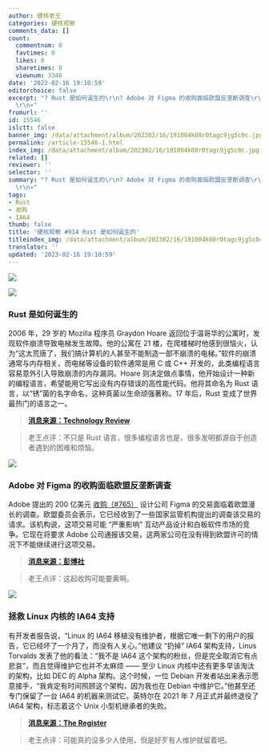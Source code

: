 ```yaml
---
author: 硬核老王
categories: 硬核观察
comments_data: []
count:
  commentnum: 0
  favtimes: 0
  likes: 0
  sharetimes: 0
  viewnum: 3346
date: '2023-02-16 19:10:59'
editorchoice: false
excerpt: "? Rust 是如何诞生的\r\n? Adobe 对 Figma 的收购面临欧盟反垄断调查\r\n? 拯救 Linux 内核的 IA64 支持\r\n»
  \r\n»"
fromurl: ''
id: 15546
islctt: false
banner_img: /data/attachment/album/202302/16/191004k08r0tagc9jg5c0c.jpg
permalink: /article-15546-1.html
index_img: /data/attachment/album/202302/16/191004k08r0tagc9jg5c0c.jpg
related: []
reviewer: ''
selector: ''
summary: "? Rust 是如何诞生的\r\n? Adobe 对 Figma 的收购面临欧盟反垄断调查\r\n? 拯救 Linux 内核的 IA64 支持\r\n»
  \r\n»"
tags:
- Rust
- 收购
- IA64
thumb: false
title: '硬核观察 #914 Rust 是如何诞生的'
titleindex_img: /data/attachment/album/202302/16/191004k08r0tagc9jg5c0c.jpg
translator: ''
updated: '2023-02-16 19:10:59'
---
```


![](/data/attachment/album/202302/16/191004k08r0tagc9jg5c0c.jpg)


![](/data/attachment/album/202302/16/191004vjjvxx3yjfubjxv4.jpg)


### Rust 是如何诞生的


2006 年，29 岁的 Mozilla 程序员 Graydon Hoare 返回位于温哥华的公寓时，发现软件崩溃导致电梯发生故障。他的公寓在 21 楼，在爬楼梯时他感到很恼火，认为“这太荒唐了，我们搞计算机的人甚至不能制造一部不崩溃的电梯。”软件的崩溃通常与内存相关，而电梯等设备的软件通常是用 C 或 C++ 开发的，此类编程语言容易意外引入导致崩溃的内存漏洞。Hoare 则决定做点事情，他开始设计一种新的编程语言，希望能用它写出没有内存错误的高性能代码。他将其命名为 Rust 语言，以“锈”菌的名字命名，这种真菌以生命顽强著称。17 年后，Rust 变成了世界最热门的语言之一。



> 
> **[消息来源：Technology Review](https://www.technologyreview.com/2023/02/14/1067869/rust-worlds-fastest-growing-programming-language/)**
> 
> 
> 



> 
> 老王点评：不只是 Rust 语言，很多编程语言也是，很多发明都源自于创造者遇到的困难和烦恼。
> 
> 
> 


![](/data/attachment/album/202302/16/190828nq3q4c4t5c6813i8.jpg)


### Adobe 对 Figma 的收购面临欧盟反垄断调查


Adobe 提出的 200 亿美元 [收购（#765）](/article-15051-1.html) 设计公司 Figma 的交易面临着欧盟漫长的调查。欧盟委员会表示，它已经收到了一些国家监管机构提出的调查该交易的请求。该机构说，这项交易可能 “严重影响” 互动产品设计和白板软件市场的竞争。它现在将要求 Adobe 公司通报该交易，这两家公司在没有得到欧盟许可的情况下不能继续进行这项交易。



> 
> **[消息来源：彭博社](https://www.bloomberg.com/news/articles/2023-02-15/adobe-s-20-billion-figma-deal-faces-eu-antitrust-probe)**
> 
> 
> 



> 
> 老王点评：这起收购可能要黄啊。
> 
> 
> 


![](/data/attachment/album/202302/16/191004jvw56wspfd5vkfog.jpg)


### 拯救 Linux 内核的 IA64 支持


有开发者报告说，“Linux 的 IA64 移植没有维护者，根据它唯一剩下的用户的报告，它已经坏了一个月了，而没有人关心。”他建议 “扔掉” IA64 架构支持，Linus Torvalds 发表了他的看法：“我不是 IA64 这个架构的粉丝，但是完全取消它有点悲哀”，而且觉得维护它也并不太麻烦 —— 至少 Linux 内核中还有更多早该淘汰的架构，比如 DEC 的 Alpha 架构。这个时候，一位 Debian 开发者站出来表示愿意接手，“我肯定有时间照顾这个架构，因为我也在 Debian 中维护它。”他甚至还专门保留了一台 IA64 的机器来测试它。英特尔在 2021 年 7 月正式并最终退役了 IA64 架构，标志着这个 Unix 小型机继承者的失败。



> 
> **[消息来源：The Register](https://www.theregister.com/2023/02/16/itanium_linux_kernel/)**
> 
> 
> 



> 
> 老王点评：可能真的没多少人使用，但是好歹有人维护就留着吧。
> 
> 
>